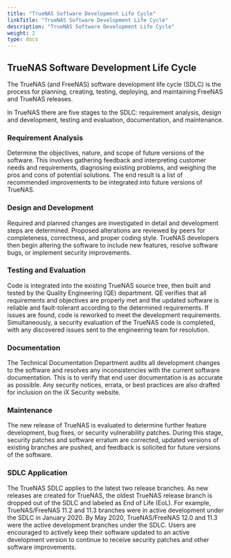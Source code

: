```yaml
---
title: "TrueNAS Software Development Life Cycle"
linkTitle: "TrueNAS Software Development Life Cycle"
description: "TrueNAS Software Development Life Cycle"
weight: 2
type: docs
---
```


## TrueNAS Software Development Life Cycle
 
The TrueNAS (and FreeNAS) software development life cycle (SDLC) is the process for planning, creating, testing, deploying, and maintaining FreeNAS and TrueNAS releases.

In TrueNAS there are five stages to the SDLC: requirement analysis, design and development, testing and evaluation, documentation, and maintenance.

### Requirement Analysis

Determine the objectives, nature, and scope of future versions of the software.
This involves gathering feedback and interpreting customer needs and requirements, diagnosing existing problems, and weighing the pros and cons of potential solutions.
The end result is a list of recommended improvements to be integrated into future versions of TrueNAS.

### Design and Development

Required and planned changes are investigated in detail and development steps are determined.
Proposed alterations are reviewed by peers for completeness, correctness, and proper coding style.
TrueNAS developers then begin altering the software to include new features, resolve software bugs, or implement security improvements. 

### Testing and Evaluation

Code is integrated into the existing TrueNAS source tree, then built and tested by the Quality Engineering (QE) department.
QE verifies that all requirements and objectives are properly met and the updated software is reliable and fault-tolerant according to the determined requirements.
If issues are found, code is reworked to meet the development requirements.
Simultaneously, a security evaluation of the TrueNAS code is completed, with any discovered issues sent to the engineering team for resolution.

### Documentation

The Technical Documentation Department audits all development changes to the software and resolves any inconsistencies with the current software documentation.
This is to verify that end user documentation is as accurate as possible.
Any security notices, errata, or best practices are also drafted for inclusion on the iX Security website.

### Maintenance

The new release of TrueNAS is evaluated to determine further feature development, bug fixes, or security vulnerability patches.
During this stage, security patches and software erratum are corrected, updated versions of existing branches are pushed, and feedback is solicited for future versions of the software.

### SDLC Application

The TrueNAS SDLC applies to the latest two release branches.
As new releases are created for TrueNAS, the oldest TrueNAS release branch is dropped out of the SDLC and labeled as End of Life (EoL).
For example, TrueNAS/FreeNAS 11.2 and 11.3 branches were in active development under the SDLC in January 2020.
By May 2020, TrueNAS/FreeNAS 12.0 and 11.3 were the active development branches under the SDLC.
Users are encouraged to actively keep their software updated to an active development version to continue to receive security patches and other software improvements.
